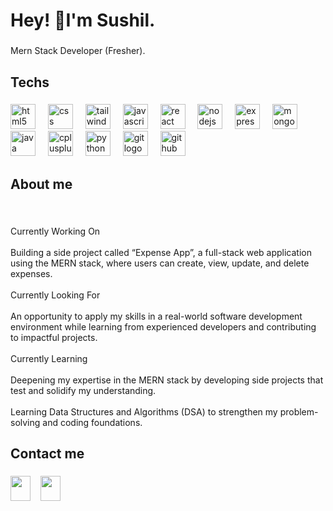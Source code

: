 <h1 align="left">Hey! 👋I'm Sushil.</h1>

###

<p align="left">Mern Stack Developer (Fresher).</p>

<h2 align="left">Techs</h2>

###

<div align="left">
  <img src="https://cdn.jsdelivr.net/gh/devicons/devicon/icons/html5/html5-plain-wordmark.svg" height="40" alt="html5 logo"  />
  <img width="12" />
  <img src="https://cdn.jsdelivr.net/gh/devicons/devicon/icons/css3/css3-plain-wordmark.svg" height="40" alt="css logo"  />
  <img width="12" />
  <img src="https://cdn.jsdelivr.net/gh/devicons/devicon/icons/tailwindcss/tailwindcss-original-wordmark.svg" height="40" alt="tailwindcss logo"  />
  <img width="12" />
  <img src="https://cdn.jsdelivr.net/gh/devicons/devicon/icons/javascript/javascript-original.svg" height="40" alt="javascript logo"  />
  <img width="12" />
  <img src="https://cdn.jsdelivr.net/gh/devicons/devicon/icons/react/react-original-wordmark.svg" height="40" alt="react logo"  />
  <img width="12" />
  <img src="https://cdn.jsdelivr.net/gh/devicons/devicon/icons/nodejs/nodejs-plain-wordmark.svg" height="40" alt="nodejs logo"  />
  <img width="12" />
  <img src="https://cdn.jsdelivr.net/gh/devicons/devicon/icons/express/express-original-wordmark.svg" height="40" alt="express logo"  />
  <img width="12" />
  <img src="https://cdn.jsdelivr.net/gh/devicons/devicon/icons/mongodb/mongodb-plain-wordmark.svg" height="40" alt="mongodb logo"  />
  <img width="12" />
  <img src="https://cdn.jsdelivr.net/gh/devicons/devicon/icons/java/java-plain-wordmark.svg" height="40" alt="java logo"  />
  <img width="12" />
  <img src="https://cdn.jsdelivr.net/gh/devicons/devicon/icons/cplusplus/cplusplus-plain.svg" height="40" alt="cplusplus logo"  />
  <img width="12" />
  <img src="https://cdn.jsdelivr.net/gh/devicons/devicon/icons/python/python-original-wordmark.svg" height="40" alt="python logo"  />
  <img width="12" />
  <img src="https://cdn.jsdelivr.net/gh/devicons/devicon/icons/git/git-plain-wordmark.svg" height="40" alt="git logo"  />
  <img width="12" />
  <img src="https://cdn.jsdelivr.net/gh/devicons/devicon/icons/github/github-original-wordmark.svg" height="40" alt="github logo"  />
</div>

###

<h2 align="left">About me</h2>

###

<br clear="both">

<p align="left">Currently Working On<br><br>Building a side project called “Expense App”, a full-stack web application using the MERN stack, where users can create, view, update, and delete expenses.<br><br>Currently Looking For<br><br>An opportunity to apply my skills in a real-world software development environment while learning from experienced developers and contributing to impactful projects.<br><br>Currently Learning<br><br>Deepening my expertise in the MERN stack by developing side projects that test and solidify my understanding.<br><br>Learning Data Structures and Algorithms (DSA) to strengthen my problem-solving and coding foundations.</p>

###

<h2 align="left">Contact me</h2>

###

[<img src="https://raw.githubusercontent.com/maurodesouza/profile-readme-generator/master/src/assets/icons/social/gmail/default.svg" width="32" height="40" />](mailto:kumarbhartis247@gmail.com)
&nbsp;&nbsp;
[<img src="https://raw.githubusercontent.com/maurodesouza/profile-readme-generator/master/src/assets/icons/social/linkedin/default.svg" width="32" height="40" />](https://www.linkedin.com/in/sushilbharti)

